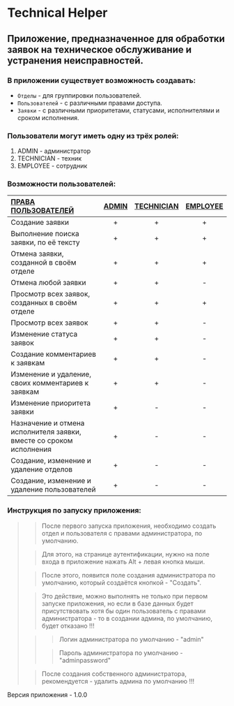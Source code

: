 # Technical Helper

## Приложение, предназначенное для обработки заявок на техническое обслуживание и устранения неисправностей.

### В приложении существует возможность создавать:

* `Отделы` - для группировки пользователей.
* `Пользователей` - с различными правами доступа.
* `Заявки` - с различными приоритетами, статусами, исполнителями и сроком исполнения.

### Пользователи могут иметь одну из трёх ролей:

1. ADMIN - администратор
2. TECHNICIAN - техник
3. EMPLOYEE - сотрудник

### Возможности пользователей:

| <u>ПРАВА ПОЛЬЗОВАТЕЛЕЙ                                                 | <u>ADMIN | <u>TECHNICIAN | <u>EMPLOYEE |
|:-----------------------------------------------------------------------|:--------:|:-------------:|:-----------:|
| Создание заявки                                                        |    +     |       +       |      +      |
| Выполнение поиска заявки, по её тексту                                 |    +     |       +       |      +      |
| Отмена заявки, созданной в своём отделе                                |    +     |       +       |      +      |
| Отмена любой заявки                                                    |    +     |       +       |      -      |
| Просмотр всех заявок, созданных в своём отделе                         |    +     |       +       |      +      |
| Просмотр всех заявок                                                   |    +     |       +       |      -      |
| Изменение статуса заявок                                               |    +     |       +       |      -      |
| Создание комментариев к заявкам                                        |    +     |       +       |      -      |
| Изменение и удаление, своих комментариев к заявкам                     |    +     |       +       |      -      |
| Изменение приоритета заявки                                            |    +     |       -       |      -      |
| Назначение и отмена исполнителя заявки, вместе со сроком исполнения    |    +     |       -       |      -      |
| Создание, изменение и удаление отделов                                 |    +     |       -       |      -      |
| Создание, изменение и удаление пользователей                           |    +     |       -       |      -      |

### Инструкция по запуску приложения:
> > После первого запуска приложения, необходимо создать
> > отдел и пользователя с правами администратора, по умолчанию.
> 
> > Для этого, на странице аутентификации, 
> > нужно на поле входа в приложение нажать 
> > Alt + левая кнопка мыши.
> 
> > После этого, появится поле создания администратора по умолчанию,
> > который создаётся кнопкой - "Создать".
> 
> > Это действие, можно выполнять не только при первом запуске
> > приложения, но если в базе данных будет присутствовать
> > хотя бы один пользователь с правами администратора -
> > то в создании админа, по умолчанию, будет отказано !!!
> 
> > > Логин администратора по умолчанию - "admin"
> >
> > > Пароль администратора по умолчанию - "adminpassword"
> 
> > После создания собственного администратора, 
> > рекомендуется - удалить админа по умолчанию !!!

Версия приложения - 1.0.0